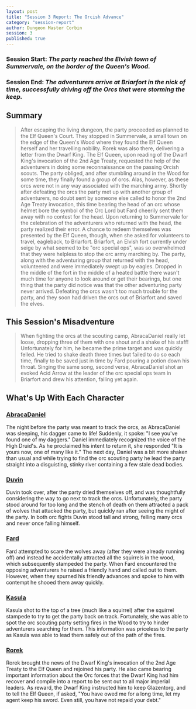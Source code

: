 ```yaml
---
layout: post
title: "Session 3 Report: The Orcish Advance"
category: "session-report"
author: Dungeon Master Corbin
session: 3
published: true
---
```


### Session Start: _The party reached the Elvish town of Summervale, on the border of the Queen's Wood._
### Session End: _The adventurers arrive at Briarfort in the nick of time, successfully driving off the Orcs that were storming the keep._

## Summary
> After escaping the living dungeon, the party proceeded as planned to the Elf Queen's Court. They stopped in Summervale, a small town on the edge of the Queen's Wood where they found the Elf Queen herself and her travelling nobility. Rorek was also there, delivering a letter from the Dwarf King. The Elf Queen, upon reading of the Dwarf King's invocation of the 2nd Age Treaty, requested the help of the adventurers in doing some reconnaissance on the passing Orcish scouts. The party obliged, and after stumbling around in the Wood for some time, they finally found a group of orcs. Alas, however, as these orcs were not in any way associated with the marching army. Shortly after defeating the orcs the party met up with another group of adventurers, no doubt sent by someone else called to honor the 2nd Age Treaty invocation, this time bearing the head of an orc whose helmet bore the symbol of the Orc Lord but Fard cheerily sent them away with no contest for the head. Upon returning to Summervale for the celebration of the adventurers who returned with the head, the party realized their error. A chance to redeem themselves was presented by the Elf Queen, though, when she asked for volunteers to travel, eagleback, to Briarfort. Briarfort, an Elvish fort currently under seige by what seemed to be "orc special ops", was so overwhelmed that they were helpless to stop the orc army marching by. The party, along with the adventuring group that returned with the head, volunteered and were immediately swept up by eagles. Dropped in the middle of the fort in the middle of a heated battle there wasn't much time for anyone to look around or get their bearings, but one thing that the party did notice was that the other adventuring party never arrived. Defeating the orcs wasn't too much trouble for the party, and they soon had driven the orcs out of Briarfort and saved the elves.

## This Session's Misadventure
> When fighting the orcs at the scouting camp, AbracaDaniel really let loose, dropping three of them with one shout and a shake of his staff! Unfortunately for him, he became the prime target and was quickly felled. He tried to shake death three times but failed to do so each time, finally to be saved just in time by Fard pouring a potion down his throat. Singing the same song, second verse, AbracaDaniel shot an evoked Acid Arrow at the leader of the orc special ops team in Briarfort and drew his attention, falling yet again. 

## What's Up With Each Character
### [AbracaDaniel]({{baseurl}}/party/AbracaDaniel)
The night before the party was meant to track the orcs, as AbracaDaniel was sleeping, his dagger came to life! Suddenly, it spoke: "I see you've found one of my daggers." Daniel immediately recognized the voice of the High Druid's. As he proclaimed his intent to return it, she responded "It is yours now, one of many like it." The next day, Daniel was a bit more shaken than usual and while trying to find the orc scouting party he lead the party straight into a disguisting, stinky river containing a few stale dead bodies. 
### [Duvin]({{baseurl}}/party/Duvin)
Duvin took over, after the party dried themselves off, and was thoughtfully considering the way to go next to track the orcs. Unfortunately, the party stood around for too long and the stench of death on them attracted a pack of wolves that attacked the party, but quickly ran after seeing the might of the party. In both orc fights Duvin stood tall and strong, felling many orcs and never once falling himself. 
### [Fard]({{baseurl}}/party/Fard)
Fard attempted to scare the wolves away (after they were already running off) and instead he accidentally attracted all the squirrels in the wood, which subsequently stampeded the party. When Fard encountered the opposing adventurers he raised a friendly hand and called out to them. However, when they spurned his friendly advances and spoke to him with contempt he shooed them away quickly. 
### [Kasula]({{baseurl}}/party/Kasula)
Kasula shot to the top of a tree (much like a squirrel) after the squirrel stampede to try to get the party back on track. Fortunately, she was able to spot the orc scouting party setting fires in the Wood to try to hinder adventurers searching for them. This information was priceless to the party as Kasula was able to lead them safely out of the path of the fires.  
### [Rorek]({{baseurl}}/party/Rorik)
Rorek brought the news of the Dwarf King's invocation of the 2nd Age Treaty to the Elf Queen and rejoined his party. He also came bearing important information about the Orc forces that the Dwarf King had him recover and compile into a report to be sent out to all major imperial leaders. As reward, the Dwarf King instructed him to keep Glazentorg, and to tell the Elf Queen, if asked, "You have owed me for a long time, let my agent keep his sword. Even still, you have not repaid your debt." 